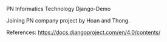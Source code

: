 PN Informatics Technology
	Django-Demo

Joining PN company project by Hoan and Thong.


References: https://docs.djangoproject.com/en/4.0/contents/
